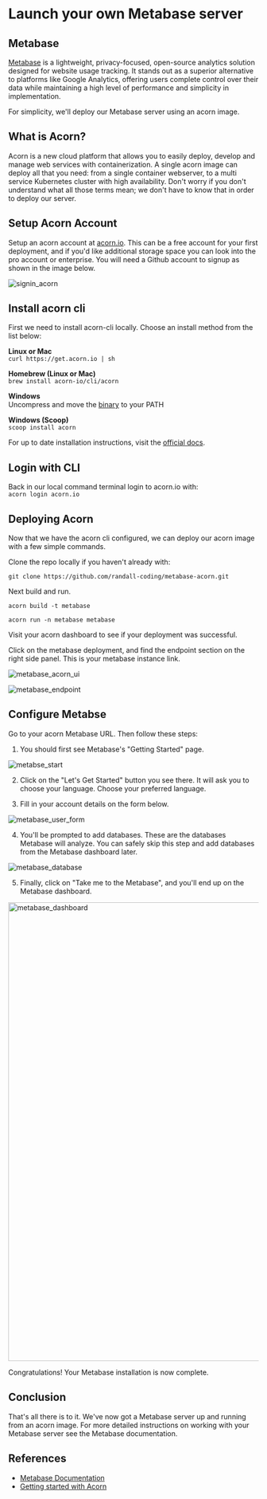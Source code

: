 # Launch your own Metabase server

## Metabase
[Metabase](https://www.metabase.com) is a lightweight, privacy-focused, open-source analytics solution designed for website usage tracking. It stands out as a superior alternative to platforms like Google Analytics, offering users complete control over their data while maintaining a high level of performance and simplicity in implementation.

For simplicity, we'll deploy our Metabase server using an acorn image.

## What is Acorn?
Acorn is a new cloud platform that allows you to easily deploy, develop and manage web services with containerization.  A single acorn image can deploy all that you need: from a single container webserver, to a multi service Kubernetes cluster with high availability.  Don't worry if you don't understand what all those terms mean; we don't have to know that in order to deploy our server.

## Setup Acorn Account
Setup an acorn account at [acorn.io](https://acorn.io).  This can be a free account for your first deployment, and if you'd like additional storage space you can look into the pro account or enterprise.  You will need a Github account to signup as shown in the image below.

![signin_acorn](https://github.com/randall-coding/opensupports-docker/assets/39175191/d46815fb-d2d5-42cd-b93d-41ca541a63bd)

## Install acorn cli 
First we need to install acorn-cli locally.  Choose an install method from the list below:

**Linux or Mac** <br>
`curl https://get.acorn.io | sh`

**Homebrew (Linux or Mac)** <br>
`brew install acorn-io/cli/acorn`

**Windows** <br> 
Uncompress and move the [binary](https://cdn.acrn.io/cli/default_windows_amd64_v1/acorn.exe) to your PATH

**Windows (Scoop)** <br>
`scoop install acorn`

For up to date installation instructions, visit the [official docs](https://runtime-docs.acorn.io/installation/installing).

## Login with CLI
Back in our local command terminal login to acorn.io with: <br>
`acorn login acorn.io` 

## Deploying Acorn
Now that we have the acorn cli configured, we can deploy our acorn image with a few simple commands.

Clone the repo locally if you haven't already with:

`git clone https://github.com/randall-coding/metabase-acorn.git`

Next build and run.

`acorn build -t metabase`

`acorn run -n metabase metabase`

Visit your acorn dashboard to see if your deployment was successful.

Click on the metabase deployment, and find the endpoint section on the right side panel.  This is your metabase instance link.

![metabase_acorn_ui](https://github.com/randall-coding/metabase-acorn/assets/39175191/87d7164f-a43e-4eb7-8644-b5a95a3f1b2f)

![metabase_endpoint](https://github.com/randall-coding/metabase-acorn/assets/39175191/fc96e482-6644-4247-a060-806a58473d46)

## Configure Metabse

Go to your acorn Metabase URL. Then follow these steps:

1. You should first see Metabase's "Getting Started" page.

![metabse_start](https://github.com/randall-coding/metabase-acorn/assets/39175191/2813aceb-cadf-4f6c-81d2-e80bf370f855)

2. Click on the "Let's Get Started" button you see there. It will ask you to choose your language. Choose your preferred language.

3. Fill in your account details on the form below.

![metabase_user_form](https://github.com/randall-coding/metabase-acorn/assets/39175191/aa2336a5-ae76-42fd-8e44-f303cb6d89c7)

4. You'll be prompted to add databases. These are the databases Metabase will analyze. You can safely skip this step and add databases from the Metabase dashboard later.

![metabase_database](https://github.com/randall-coding/metabase-acorn/assets/39175191/92679403-5f98-40e7-875d-fd6b168e5975)

5. Finally, click on "Take me to the Metabase", and you'll end up on the Metabase dashboard.

<img width="921" alt="metabase_dashboard" src="https://github.com/randall-coding/metabase-acorn/assets/39175191/3cb65bc1-39da-4e3d-bcd3-d3f3beeac886">

Congratulations! Your Metabase installation is now complete.

## Conclusion
That's all there is to it.  We've now got a Metabase server up and running from an acorn image.
For more detailed instructions on working with your Metabase server see the Metabase documentation.

## References
* [Metabase Documentation](https://metabase.is/docs)
* [Getting started with Acorn](https://docs.acorn.io/getting-started)

